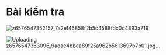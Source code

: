 # Bài kiểm tra

![z6576547352157_7a2ef46858f2b5c4588fdc0c4893a719](https://github.com/user-attachments/assets/0cf635ef-5dbc-4341-81d5-b3184022081d)

![Uploading z6576547363096_9adae4bbea89f25a962b5613697b7b01.jpg…]()
